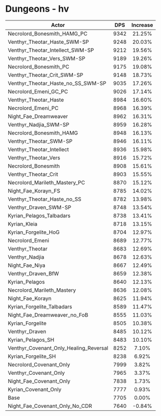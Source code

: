# Dungeons - hv
| Actor | DPS | Increase |
|---|:---:|:---:|
|Necrolord_Bonesmith_HAMG_PC|9342|21.25%|
|Venthyr_Theotar_Haste_SWM-SP|9248|20.03%|
|Venthyr_Theotar_Intellect_SWM-SP|9212|19.56%|
|Venthyr_Theotar_Vers_SWM-SP|9189|19.26%|
|Necrolord_Bonesmith_PC|9175|19.08%|
|Venthyr_Theotar_Crit_SWM-SP|9148|18.73%|
|Venthyr_Theotar_Haste_no_SS_SWM-SP|9035|17.26%|
|Necrolord_Emeni_GC_PC|9026|17.14%|
|Venthyr_Theotar_Haste|8984|16.60%|
|Necrolord_Emeni_PC|8968|16.39%|
|Night_Fae_Dreamweaver|8962|16.31%|
|Venthyr_Nadjia_SWM-SP|8959|16.28%|
|Necrolord_Bonesmith_HAMG|8948|16.13%|
|Venthyr_Theotar_SWM-SP|8946|16.11%|
|Venthyr_Theotar_Intellect|8936|15.98%|
|Venthyr_Theotar_Vers|8916|15.72%|
|Necrolord_Bonesmith|8908|15.61%|
|Venthyr_Theotar_Crit|8903|15.55%|
|Necrolord_Marileth_Mastery_PC|8870|15.12%|
|Night_Fae_Korayn_FS|8785|14.02%|
|Venthyr_Theotar_Haste_no_SS|8782|13.98%|
|Venthyr_Draven_SWM-SP|8748|13.54%|
|Kyrian_Pelagos_Talbadars|8738|13.41%|
|Kyrian_Kleia|8718|13.15%|
|Kyrian_Forgelite_HoG|8704|12.97%|
|Necrolord_Emeni|8689|12.77%|
|Venthyr_Theotar|8683|12.69%|
|Venthyr_Nadjia|8678|12.63%|
|Night_Fae_Niya|8667|12.49%|
|Venthyr_Draven_BfW|8659|12.38%|
|Kyrian_Pelagos|8640|12.13%|
|Necrolord_Marileth_Mastery|8636|12.08%|
|Night_Fae_Korayn|8625|11.94%|
|Kyrian_Forgelite_Talbadars|8589|11.47%|
|Night_Fae_Dreamweaver_no_FoB|8555|11.03%|
|Kyrian_Forgelite|8505|10.38%|
|Venthyr_Draven|8485|10.12%|
|Kyrian_Pelagos_SH|8483|10.10%|
|Venthyr_Covenant_Only_Healing_Reversal|8252|7.10%|
|Kyrian_Forgelite_SH|8238|6.92%|
|Necrolord_Covenant_Only|7999|3.82%|
|Venthyr_Covenant_Only|7965|3.37%|
|Night_Fae_Covenant_Only|7838|1.73%|
|Kyrian_Covenant_Only|7777|0.93%|
|Base|7705|0.00%|
|Night_Fae_Covenant_Only_No_CDR|7640|-0.84%|
